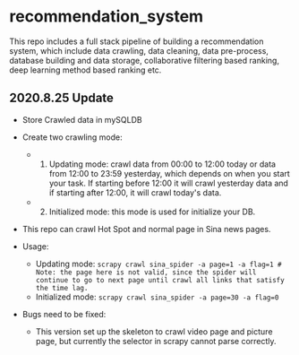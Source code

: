 # recommendation_system
This repo includes a full stack pipeline of building a recommendation system, which include data crawling, data cleaning, data pre-process, database building and data storage, collaborative filtering based ranking, deep learning method based ranking etc.  

## 2020.8.25 Update 
- Store Crawled data in mySQLDB
- Create two crawling mode: 
  - 1. Updating mode: crawl data from 00:00 to 12:00 today or data from 12:00 to 23:59 yesterday, which depends on when you start your task. If starting before 12:00 it will crawl yesterday data and if starting after 12:00, it will crawl today's data. 
  - 2. Initialized mode: this mode is used for initialize your DB. 
- This repo can crawl Hot Spot and normal page in Sina news pages. 
- Usage: 
  - Updating mode: `scrapy crawl sina_spider -a page=1 -a flag=1 # Note: the page here is not valid, since the spider will continue to go to next page until crawl all links that satisfy the time lag.` 
  - Initialized mode: `scrapy crawl sina_spider -a page=30 -a flag=0`
 
- Bugs need to be fixed: 
  - This version set up the skeleton to crawl video page and picture page, but currently the selector in scrapy cannot parse correctly. 

